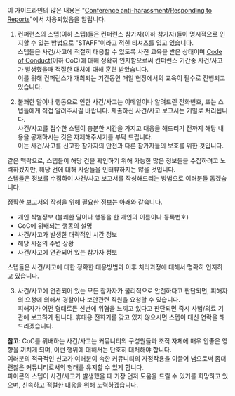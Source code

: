 이 가이드라인의 많은 내용은 "[Conference anti-harassment/Responding to Reports](http://geekfeminism.wikia.com/wiki/Conference_anti-harassment/Responding_to_reports)"에서 차용되었음을 알립니다.  

1. 컨퍼런스의 스텝(이하 스텝)들은 컨퍼런스 참가자(이하 참가자)들이 명시적으로 인지할 수 있는 방법으로 "STAFF"이라고 적힌 티셔츠를 입고 있습니다.  
스텝들은 사건/사고에 적절히 대응할 수 있도록 사전 교육을 받은 상태이며 [Code of Conduct](https://github.com/pythonkr/pycon-code-of-conduct/blob/korean/code_of_conduct.md)(이하 CoC)에 대해 정확히 인지함으로써 컨퍼런스 기간중 사건/사고가 발생했을때 적절한 대처에 대해 훈련 받았습니다.  
이를 위해 컨퍼런스가 개최되는 기간동안 매일 현장에서의 교육이 필수로 진행되고 있습니다.  

2. 불쾌한 말이나 행동으로 인한 사건/사고는 이메일이나 알려드린 전화번호, 또는 스텝들에게 직접 알려주시길 바랍니다. 제출하신 사건/사고 보고서는 기밀로 처리됩니다.  
사건/사고를 접수한 스텝이 충분한 시간을 가지고 대응을 해드리기 전까지 해당 내용을 공개하시는 것은 자제해주시기를 부탁 드립니다.  
이는 사건/사고를 신고한 참가자의 안전과 다른 참가자들의 보호를 위한 것입니다.  

같은 맥락으로, 스텝들이 해당 건을 확인하기 위해 가능한 많은 정보들을 수집하려고 노력하겠지만, 해당 건에 대해 사람들을 인터뷰하지는 않을 것입니다.  
스텝들은 정보를 수집하여 사건/사고 보고서를 작성해드리는 방법으로 여러분들 돕겠습니다.  

정확한 보고서의 작성을 위해 필요한 정보는 아래와 같습니다.  

- 개인 식별정보 (불쾌한 말이나 행동을 한 개인의 이름이나 등록번호)  
- CoC에 위배되는 행동의 설명  
- 사건/사고가 발생한 대략적인 시간 정보  
- 해당 시점의 주변 상황  
- 사건/사고에 연관되어 있는 참가자 정보  

스텝들은 사건/사고에 대한 정확한 대응방법과 이후 처리과정에 대해서 명확히 인지하고 있습니다.  

3. 사건/사고에 연관되어 있는 모든 참가자가 물리적으로 안전하다고 판단되면, 피해자의 요청에 의해서 경찰이나 보안관련 직원을 요청할 수 있습니다.  
피해자가 어떤 형태로든 신변에 위협을 느끼고 있다고 판단되면 즉시 사법/의료 기관에 보고하게 됩니다. 휴대용 전화기를 갖고 있지 않으시면 스텝이 대신 연락을 해드리겠습니다.  

**참고**: CoC를 위배하는 사건/사고는 커뮤니티의 구성원들과 조직 자체에 매우 안좋은 영향을 끼치게 되며, 이런 행위에 대해서는 단호히 대처해야 합니다.  
여러분의 적극적인 신고가 여러분이 속한 커뮤니티의 자정작용을 이끌어 냄으로써 좀더 괜찮은 커뮤니티로서의 형태를 유지할 수 있게 합니다.  
파이콘의 스텝이 사건/사고가 발생했을 때 가장 먼저 도움을 드릴 수 있기를 희망하고 있으며, 신속하고 적절한 대응을 위해 노력하겠습니다.
